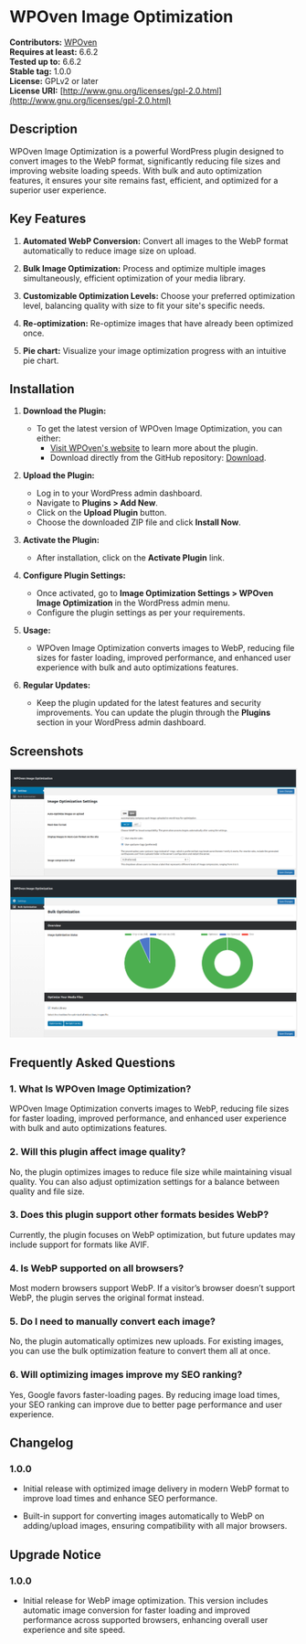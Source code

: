 # WPOven Image Optimization

**Contributors:** [WPOven](https://www.wpoven.com/)  
**Requires at least:** 6.6.2  
**Tested up to:** 6.6.2  
**Stable tag:** 1.0.0  
**License:** GPLv2 or later  
**License URI:** [http://www.gnu.org/licenses/gpl-2.0.html](http://www.gnu.org/licenses/gpl-2.0.html)

## Description

WPOven Image Optimization is a powerful WordPress plugin designed to convert images to the WebP format,
significantly reducing file sizes and improving website loading speeds.
With bulk and auto optimization features, it ensures your site remains fast,
efficient, and optimized for a superior user experience.

## Key Features

1. **Automated WebP Conversion:**
   Convert all images to the WebP format automatically to reduce image size on upload.

2. **Bulk Image Optimization:**
   Process and optimize multiple images simultaneously, efficient optimization of your media library.

3. **Customizable Optimization Levels:**
   Choose your preferred optimization level, balancing quality with size to fit your site's specific needs.

4. **Re-optimization:**
   Re-optimize images that have already been optimized once.

5. **Pie chart:**
   Visualize your image optimization progress with an intuitive pie chart.

## Installation

1. **Download the Plugin:**

   - To get the latest version of WPOven Image Optimization, you can either:
     - [Visit WPOven's website](https://www.wpoven.com/plugins/wpoven-image-optimization) to learn more about the plugin.
     - Download directly from the GitHub repository: [Download](https://github.com/baseapp/wpoven_imageoptim/releases/download/1.0.0/wpoven-image-optimization-2024-11-11.zip).

2. **Upload the Plugin:**

   - Log in to your WordPress admin dashboard.
   - Navigate to **Plugins > Add New**.
   - Click on the **Upload Plugin** button.
   - Choose the downloaded ZIP file and click **Install Now**.

3. **Activate the Plugin:**

   - After installation, click on the **Activate Plugin** link.

4. **Configure Plugin Settings:**

   - Once activated, go to **Image Optimization Settings > WPOven Image Optimization** in the WordPress admin menu.
   - Configure the plugin settings as per your requirements.

5. **Usage:**

   - WPOven Image Optimization converts images to WebP, reducing file sizes for faster loading,
     improved performance, and enhanced user experience with bulk and auto optimizations features.

6. **Regular Updates:**
   - Keep the plugin updated for the latest features and security improvements. You can update the plugin through the **Plugins** section in your WordPress admin dashboard.

## Screenshots

![Image Optimization](https://github.com/baseapp/wpoven_imageoptim/blob/main/assets/screenshots/wpoven-image-optimization.png)
![Bulk Optimize](https://github.com/baseapp/wpoven_imageoptim/blob/main/assets/screenshots/bulk-optimization.png)

## Frequently Asked Questions

### 1. What Is WPOven Image Optimization?

WPOven Image Optimization converts images to WebP, reducing file sizes for faster loading,
improved performance, and enhanced user experience with bulk and auto optimizations features.

### 2. Will this plugin affect image quality?

No, the plugin optimizes images to reduce file size while maintaining visual quality.
You can also adjust optimization settings for a balance between quality and file size.

### 3. Does this plugin support other formats besides WebP?

Currently, the plugin focuses on WebP optimization, but future updates may include support for formats like AVIF.

### 4. Is WebP supported on all browsers?

Most modern browsers support WebP. If a visitor’s browser doesn’t support WebP,
the plugin serves the original format instead.

### 5. Do I need to manually convert each image?

No, the plugin automatically optimizes new uploads. For existing images,
you can use the bulk optimization feature to convert them all at once.

### 6. Will optimizing images improve my SEO ranking?

Yes, Google favors faster-loading pages. By reducing image load times,
your SEO ranking can improve due to better page performance and user experience.

## Changelog

### 1.0.0

- Initial release with optimized image delivery in modern WebP format to improve load times and enhance SEO performance.

- Built-in support for converting images automatically to WebP on adding/upload images, ensuring compatibility with all major browsers.

## Upgrade Notice

### 1.0.0

- Initial release for WebP image optimization. This version includes automatic image conversion for faster loading and improved performance across supported browsers, enhancing overall user experience and site speed.
